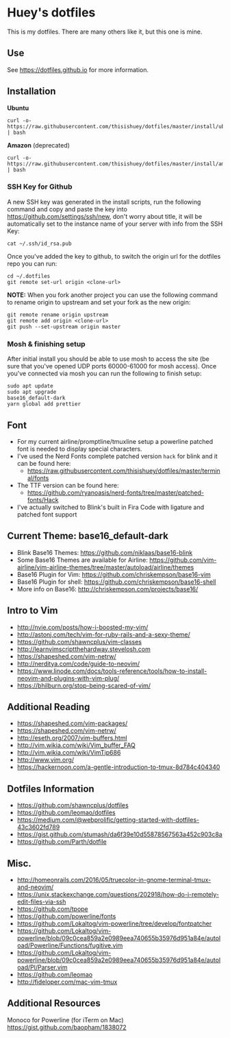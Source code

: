 # Huey's dotfiles

This is my dotfiles. There are many others like it, but this one is mine.

## Use

See https://dotfiles.github.io for more information.

## Installation

**Ubuntu**

```
curl -o- https://raw.githubusercontent.com/thisishuey/dotfiles/master/install/ubuntu.sh | bash
```

**Amazon** (deprecated)

```
curl -o- https://raw.githubusercontent.com/thisishuey/dotfiles/master/install/amazon.sh | bash
```

### SSH Key for Github

A new SSH key was generated in the install scripts, run the following command and copy and paste the key into https://github.com/settings/ssh/new, don't worry about title, it will be automatically set to the instance name of your server with info from the SSH Key:

```
cat ~/.ssh/id_rsa.pub
```

Once you've added the key to github, to switch the origin url for the dotfiles repo you can run:

```
cd ~/.dotfiles
git remote set-url origin <clone-url>
```

**NOTE:** When you fork another project you can use the following command to rename origin to upstream and set your fork as the new origin:

```
git remote rename origin upstream
git remote add origin <clone-url>
git push --set-upstream origin master
```

### Mosh & finishing setup

After initial install you should be able to use mosh to access the site (be sure that you've opened UDP ports 60000-61000 for mosh access). Once you've connected via mosh you can run the following to finish setup:

```
sudo apt update
sudo apt upgrade
base16_default-dark
yarn global add prettier
```

## Font

- For my current airline/promptline/tmuxline setup a powerline patched font is needed to display special characters.
- I've used the Nerd Fonts complete patched version `hack` for blink and it can be found here:
  - https://raw.githubusercontent.com/thisishuey/dotfiles/master/terminal/fonts
- The TTF version can be found here:
  - https://github.com/ryanoasis/nerd-fonts/tree/master/patched-fonts/Hack
- I've actually switched to Blink's built in Fira Code with ligature and patched font support

## Current Theme: base16_default-dark

- Blink Base16 Themes: https://github.com/niklaas/base16-blink
- Some Base16 Themes are available for Airline: https://github.com/vim-airline/vim-airline-themes/tree/master/autoload/airline/themes
- Base16 Plugin for Vim: https://github.com/chriskempson/base16-vim
- Base16 Plugin for shell: https://github.com/chriskempson/base16-shell
- More info on Base16: http://chriskempson.com/projects/base16/

## Intro to Vim

- http://nvie.com/posts/how-i-boosted-my-vim/
- http://astonj.com/tech/vim-for-ruby-rails-and-a-sexy-theme/
- https://github.com/shawncplus/vim-classes
- http://learnvimscriptthehardway.stevelosh.com
- https://shapeshed.com/vim-netrw/
- http://nerditya.com/code/guide-to-neovim/
- https://www.linode.com/docs/tools-reference/tools/how-to-install-neovim-and-plugins-with-vim-plug/
- https://bhilburn.org/stop-being-scared-of-vim/

## Additional Reading

- https://shapeshed.com/vim-packages/
- https://shapeshed.com/vim-netrw/
- http://eseth.org/2007/vim-buffers.html
- http://vim.wikia.com/wiki/Vim_buffer_FAQ
- http://vim.wikia.com/wiki/VimTip686
- http://www.vim.org/
- https://hackernoon.com/a-gentle-introduction-to-tmux-8d784c404340

## Dotfiles Information

- https://github.com/shawncplus/dotfiles
- https://github.com/leomao/dotfiles
- https://medium.com/@webprolific/getting-started-with-dotfiles-43c3602fd789
- https://gist.github.com/stumash/da6f39e10d55878567563a452c903c8a
- https://github.com/Parth/dotfile

## Misc.

- http://homeonrails.com/2016/05/truecolor-in-gnome-terminal-tmux-and-neovim/
- https://unix.stackexchange.com/questions/202918/how-do-i-remotely-edit-files-via-ssh
- https://github.com/tpope
- https://github.com/powerline/fonts
- https://github.com/Lokaltog/vim-powerline/tree/develop/fontpatcher
- https://github.com/Lokaltog/vim-powerline/blob/09c0cea859a2e0989eea740655b35976d951a84e/autoload/Powerline/Functions/fugitive.vim
- https://github.com/Lokaltog/vim-powerline/blob/09c0cea859a2e0989eea740655b35976d951a84e/autoload/Pl/Parser.vim
- https://github.com/leomao
- http://fideloper.com/mac-vim-tmux

## Additional Resources

Monoco for Powerline (for iTerm on Mac) https://gist.github.com/baopham/1838072
